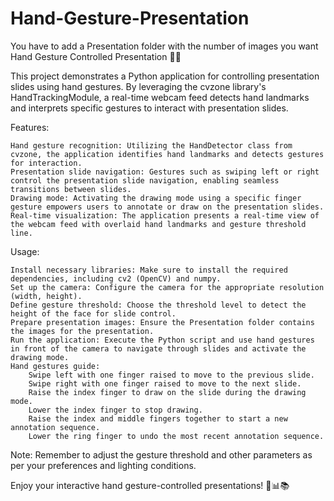 # Hand-Gesture-Presentation
You have to add a Presentation folder with the number of images you want 
Hand Gesture Controlled Presentation 🎤👋

This project demonstrates a Python application for controlling presentation slides using hand gestures. By leveraging the cvzone library's HandTrackingModule, a real-time webcam feed detects hand landmarks and interprets specific gestures to interact with presentation slides.

Features:

    Hand gesture recognition: Utilizing the HandDetector class from cvzone, the application identifies hand landmarks and detects gestures for interaction.
    Presentation slide navigation: Gestures such as swiping left or right control the presentation slide navigation, enabling seamless transitions between slides.
    Drawing mode: Activating the drawing mode using a specific finger gesture empowers users to annotate or draw on the presentation slides.
    Real-time visualization: The application presents a real-time view of the webcam feed with overlaid hand landmarks and gesture threshold line.

Usage:

    Install necessary libraries: Make sure to install the required dependencies, including cv2 (OpenCV) and numpy.
    Set up the camera: Configure the camera for the appropriate resolution (width, height).
    Define gesture threshold: Choose the threshold level to detect the height of the face for slide control.
    Prepare presentation images: Ensure the Presentation folder contains the images for the presentation.
    Run the application: Execute the Python script and use hand gestures in front of the camera to navigate through slides and activate the drawing mode.
    Hand gestures guide:
        Swipe left with one finger raised to move to the previous slide.
        Swipe right with one finger raised to move to the next slide.
        Raise the index finger to draw on the slide during the drawing mode.
        Lower the index finger to stop drawing.
        Raise the index and middle fingers together to start a new annotation sequence.
        Lower the ring finger to undo the most recent annotation sequence.

Note: Remember to adjust the gesture threshold and other parameters as per your preferences and lighting conditions.

Enjoy your interactive hand gesture-controlled presentations! 👋📊📚
